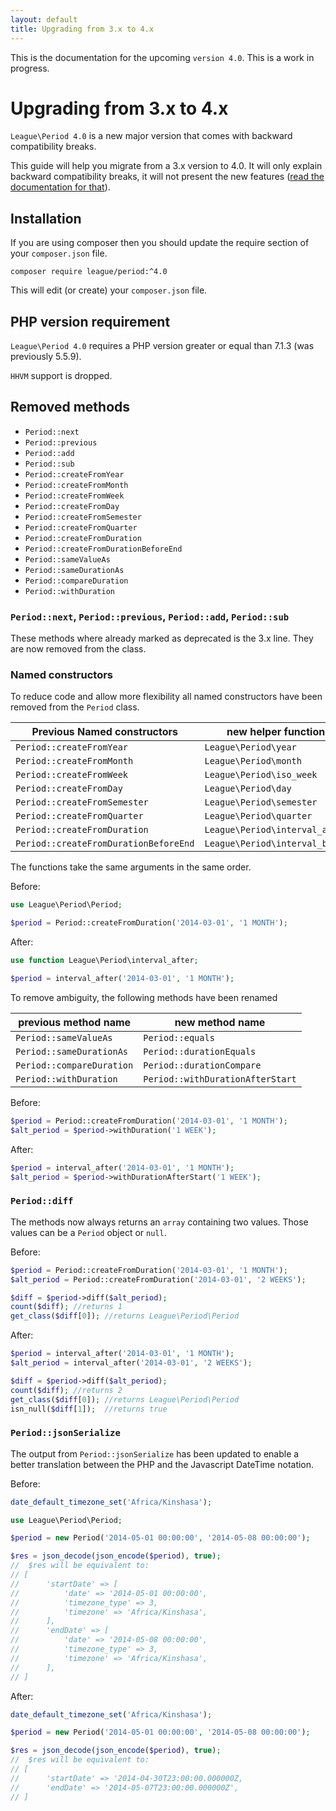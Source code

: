 ```yaml
---
layout: default
title: Upgrading from 3.x to 4.x
---
```


<p class="message-notice">This is the documentation for the upcoming <code>version 4.0</code>. This is a work in progress.</p>

# Upgrading from 3.x to 4.x

`League\Period 4.0` is a new major version that comes with backward compatibility breaks.

This guide will help you migrate from a 3.x version to 4.0. It will only explain backward compatibility breaks, it will not present the new features ([read the documentation for that](/4.0/)).

## Installation

If you are using composer then you should update the require section of your `composer.json` file.

~~~
composer require league/period:^4.0
~~~

This will edit (or create) your `composer.json` file.

## PHP version requirement

`League\Period 4.0` requires a PHP version greater or equal than 7.1.3 (was previously 5.5.9).

<p class="message-warning"><code>HHVM</code> support is dropped.</p>

## Removed methods

- `Period::next`
- `Period::previous`
- `Period::add`
- `Period::sub`
- `Period::createFromYear`
- `Period::createFromMonth`
- `Period::createFromWeek`
- `Period::createFromDay`
- `Period::createFromSemester`
- `Period::createFromQuarter`
- `Period::createFromDuration`
- `Period::createFromDurationBeforeEnd`
- `Period::sameValueAs`
- `Period::sameDurationAs`
- `Period::compareDuration`
- `Period::withDuration`

### `Period::next`, `Period::previous`, `Period::add`, `Period::sub`

These methods where already marked as deprecated is the 3.x line. They are now removed from the class.

### Named constructors

To reduce code and allow more flexibility all named constructors have been removed from the `Period` class.

| Previous Named constructors           |  new helper functions           |
| ------------------------------------- | ------------------------------- |
| `Period::createFromYear`              | `League\Period\year`            |
| `Period::createFromMonth`             | `League\Period\month`           |
| `Period::createFromWeek`              | `League\Period\iso_week`        |
| `Period::createFromDay`               | `League\Period\day`             |
| `Period::createFromSemester`          | `League\Period\semester`        |
| `Period::createFromQuarter`           | `League\Period\quarter`         |
| `Period::createFromDuration`          | `League\Period\interval_after`  |
| `Period::createFromDurationBeforeEnd` | `League\Period\interval_before` |

The functions take the same arguments in the same order.

Before:

~~~php
use League\Period\Period;

$period = Period::createFromDuration('2014-03-01', '1 MONTH');
~~~

After:

~~~php
use function League\Period\interval_after;

$period = interval_after('2014-03-01', '1 MONTH');
~~~

To remove ambiguity, the following methods have been renamed

| previous method name          |  new method name                 |
| ----------------------------- | -------------------------------- |
| `Period::sameValueAs`         | `Period::equals`                 |
| `Period::sameDurationAs`      | `Period::durationEquals`         |
| `Period::compareDuration`     | `Period::durationCompare`        |
| `Period::withDuration`        | `Period::withDurationAfterStart` |

Before:

~~~php
$period = Period::createFromDuration('2014-03-01', '1 MONTH');
$alt_period = $period->withDuration('1 WEEK');
~~~

After:

~~~php
$period = interval_after('2014-03-01', '1 MONTH');
$alt_period = $period->withDurationAfterStart('1 WEEK');
~~~

### `Period::diff`

The methods now always returns an `array` containing two values. Those values can be a `Period` object or `null`.

Before:

~~~php
$period = Period::createFromDuration('2014-03-01', '1 MONTH');
$alt_period = Period::createFromDuration('2014-03-01', '2 WEEKS');

$diff = $period->diff($alt_period);
count($diff); //returns 1
get_class($diff[0]); //returns League\Period\Period
~~~

After:

~~~php
$period = interval_after('2014-03-01', '1 MONTH');
$alt_period = interval_after('2014-03-01', '2 WEEKS');

$diff = $period->diff($alt_period);
count($diff); //returns 2
get_class($diff[0]); //returns League\Period\Period
isn_null($diff[1]);  //returns true
~~~

### `Period::jsonSerialize`

The output from `Period::jsonSerialize` has been updated to enable a better translation between the PHP and the Javascript DateTime notation.

Before:

~~~php
date_default_timezone_set('Africa/Kinshasa');

use League\Period\Period;

$period = new Period('2014-05-01 00:00:00', '2014-05-08 00:00:00');

$res = json_decode(json_encode($period), true);
//  $res will be equivalent to:
// [
//      'startDate' => [
//          'date' => '2014-05-01 00:00:00',
//          'timezone_type' => 3,
//          'timezone' => 'Africa/Kinshasa',
//      ],
//      'endDate' => [
//          'date' => '2014-05-08 00:00:00',
//          'timezone_type' => 3,
//          'timezone' => 'Africa/Kinshasa',
//      ],
// ]
~~~

After:

~~~php
date_default_timezone_set('Africa/Kinshasa');

$period = new Period('2014-05-01 00:00:00', '2014-05-08 00:00:00');

$res = json_decode(json_encode($period), true);
//  $res will be equivalent to:
// [
//      'startDate' => '2014-04-30T23:00:00.000000Z,
//      'endDate' => '2014-05-07T23:00:00.000000Z',
// ]
~~~